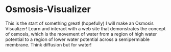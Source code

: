 # Osmosis-Visualizer
This is the start of something great! (hopefully) I will make an Osmosis Visualizer! Learn and interact with a web site that demonstrates the concept of osmosis, which is the movement of water from a region of high water potential to a region of lower water potential across a semipermiable membrane. Think diffusion but for water!
